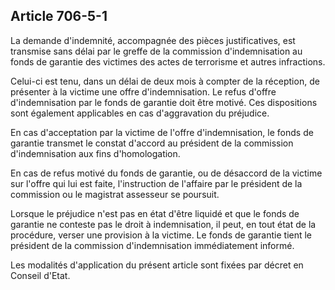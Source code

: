 Article 706-5-1
----
La demande d'indemnité, accompagnée des pièces justificatives, est transmise
sans délai par le greffe de la commission d'indemnisation au fonds de garantie
des victimes des actes de terrorisme et autres infractions.

Celui-ci est tenu, dans un délai de deux mois à compter de la réception, de
présenter à la victime une offre d'indemnisation. Le refus d'offre
d'indemnisation par le fonds de garantie doit être motivé. Ces dispositions sont
également applicables en cas d'aggravation du préjudice.

En cas d'acceptation par la victime de l'offre d'indemnisation, le fonds de
garantie transmet le constat d'accord au président de la commission
d'indemnisation aux fins d'homologation.

En cas de refus motivé du fonds de garantie, ou de désaccord de la victime sur
l'offre qui lui est faite, l'instruction de l'affaire par le président de la
commission ou le magistrat assesseur se poursuit.

Lorsque le préjudice n'est pas en état d'être liquidé et que le fonds de
garantie ne conteste pas le droit à indemnisation, il peut, en tout état de la
procédure, verser une provision à la victime. Le fonds de garantie tient le
président de la commission d'indemnisation immédiatement informé.

Les modalités d'application du présent article sont fixées par décret en Conseil
d'Etat.
